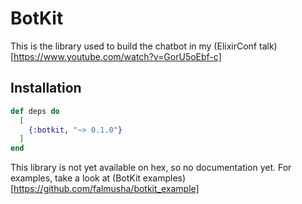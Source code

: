 # BotKit

This is the library used to build the chatbot in my (ElixirConf talk)[https://www.youtube.com/watch?v=GorU5oEbf-c]

## Installation


```elixir
def deps do
  [
    {:botkit, "~> 0.1.0"}
  ]
end
```

This library is not yet available on hex, so no documentation yet. For examples, take a look at (BotKit examples)[https://github.com/falmusha/botkit_example]
